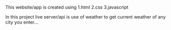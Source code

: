 This website/app is created using
1.html
2.css
3.javascript

In this project live server/api is use of weather to get current weather of any city you enter...